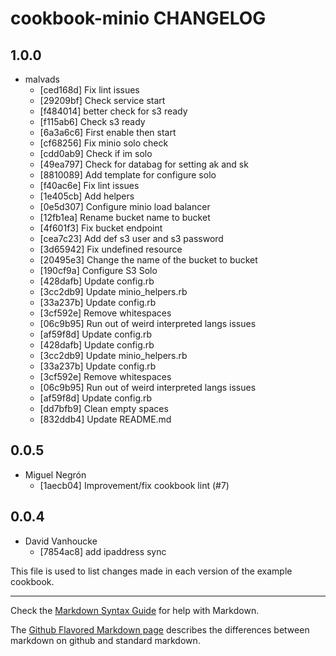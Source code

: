 cookbook-minio CHANGELOG
===============

## 1.0.0

  - malvads
    - [ced168d] Fix lint issues
    - [29209bf] Check service start
    - [f484014] better check for s3 ready
    - [f115ab6] Check s3 ready
    - [6a3a6c6] First enable then start
    - [cf68256] Fix minio solo check
    - [cdd0ab9] Check if im solo
    - [49ea797] Check for databag for setting ak and sk
    - [8810089] Add template for configure solo
    - [f40ac6e] Fix lint issues
    - [1e405cb] Add helpers
    - [0e5d307] Configure minio load balancer
    - [12fb1ea] Rename bucket name to bucket
    - [4f601f3] Fix bucket endpoint
    - [cea7c23] Add def s3 user and s3 password
    - [3d65942] Fix undefined resource
    - [20495e3] Change the name of the bucket to bucket
    - [190cf9a] Configure S3 Solo
    - [428dafb] Update config.rb
    - [3cc2db9] Update minio_helpers.rb
    - [33a237b] Update config.rb
    - [3cf592e] Remove whitespaces
    - [06c9b95] Run out of weird  interpreted langs issues
    - [af59f8d] Update config.rb
    - [428dafb] Update config.rb
    - [3cc2db9] Update minio_helpers.rb
    - [33a237b] Update config.rb
    - [3cf592e] Remove whitespaces
    - [06c9b95] Run out of weird  interpreted langs issues
    - [af59f8d] Update config.rb
    - [dd7bfb9] Clean empty spaces
    - [832ddb4] Update README.md

## 0.0.5

  - Miguel Negrón
    - [1aecb04] Improvement/fix cookbook lint (#7)

## 0.0.4

  - David Vanhoucke
    - [7854ac8] add ipaddress sync

This file is used to list changes made in each version of the example cookbook.

- - -
Check the [Markdown Syntax Guide](http://daringfireball.net/projects/markdown/syntax) for help with Markdown.

The [Github Flavored Markdown page](http://github.github.com/github-flavored-markdown/) describes the differences between markdown on github and standard markdown.
